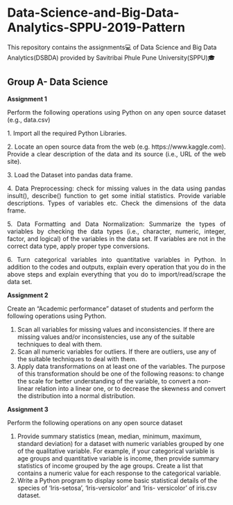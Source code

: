 # Data-Science-and-Big-Data-Analytics-SPPU-2019-Pattern
This repository contains the assignments💻 of Data Science and Big Data Analytics(DSBDA) provided by Savitribai Phule Pune University(SPPU)🎓

## Group A- Data Science
**Assignment 1**

<p align="justify">Perform the following operations using Python on any open source dataset (e.g., data.csv)<p>
  
<p align="justify">1. Import all the required Python Libraries.<p>
  
<p align="justify">2. Locate an open source data from the web (e.g. https://www.kaggle.com). Provide a clear
description of the data and its source (i.e., URL of the web site).<p>
  
<p align="justify">3. Load the Dataset into pandas data frame.<p>
  
<p align="justify">4. Data Preprocessing: check for missing values in the data using pandas insult(), describe()
function to get some initial statistics. Provide variable descriptions. Types of variables
etc. Check the dimensions of the data frame.<p>
  
<p align="justify">5. Data Formatting and Data Normalization: Summarize the types of variables by checking
the data types (i.e., character, numeric, integer, factor, and logical) of the variables in the
data set. If variables are not in the correct data type, apply proper type conversions.<p>
  
<p align="justify">6. Turn categorical variables into quantitative variables in Python.
In addition to the codes and outputs, explain every operation that you do in the above steps and
explain everything that you do to import/read/scrape the data set.<p>

**Assignment 2**

Create an “Academic performance” dataset of students and perform the following operations
using Python.
1. Scan all variables for missing values and inconsistencies. If there are missing values
and/or inconsistencies, use any of the suitable techniques to deal with them.
2. Scan all numeric variables for outliers. If there are outliers, use any of the suitable
techniques to deal with them.
3. Apply data transformations on at least one of the variables. The purpose of this
transformation should be one of the following reasons: to change the scale for better
understanding of the variable, to convert a non-linear relation into a linear one, or to
decrease the skewness and convert the distribution into a normal distribution.

**Assignment 3**

Perform the following operations on any open source dataset
1. Provide summary statistics (mean, median, minimum, maximum, standard deviation) for
a dataset with numeric variables grouped by one of the qualitative variable. 
For example, if your categorical variable is age groups and
quantitative variable is income, then provide summary statistics of income grouped by
the age groups. Create a list that contains a numeric value for each response to the
categorical variable.
2. Write a Python program to display some basic statistical details of the species of ‘Iris-setosa’, ‘Iris-versicolor’ and ‘Iris-
versicolor’ of iris.csv dataset.
